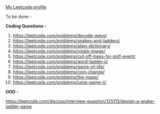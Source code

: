[My Leetcode profile](https://leetcode.com/nikhilagrawal07/)

To be done -

**Coding Questions -** 

1. https://leetcode.com/problems/decode-ways/
2. https://leetcode.com/problems/snakes-and-ladders/
3. https://leetcode.com/problems/alien-dictionary/
4. https://leetcode.com/problems/rotate-image/
5. https://leetcode.com/problems/cut-off-trees-for-golf-event/
6. https://leetcode.com/problems/word-ladder-ii/
7. https://leetcode.com/problems/game-of-life/
8. https://leetcode.com/problems/coin-change/
9. https://leetcode.com/problems/the-maze/
10. https://leetcode.com/problems/jump-game-ii/



**OOD -** 

https://leetcode.com/discuss/interview-question/125113/design-a-snake-ladder-game